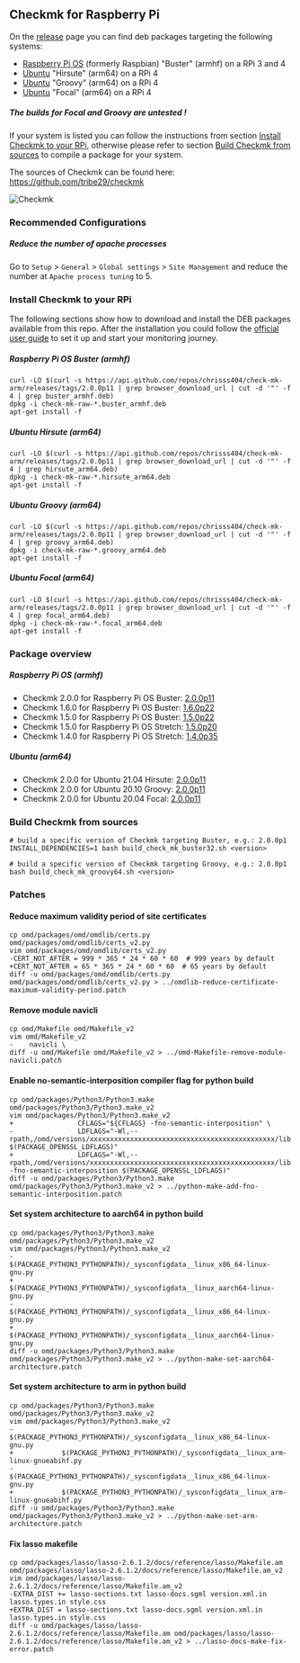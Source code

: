 
## Checkmk for Raspberry Pi

On the [release](https://github.com/chrisss404/check-mk-arm/releases) page you can find deb packages targeting the following systems:

* [Raspberry Pi OS](https://www.raspberrypi.org/downloads/raspberry-pi-os/) (formerly Raspbian) "Buster" (armhf) on a RPi 3 and 4
* [Ubuntu](https://ubuntu.com/download/raspberry-pi/) "Hirsute" (arm64) on a RPi 4
* [Ubuntu](https://ubuntu.com/download/raspberry-pi/) "Groovy" (arm64) on a RPi 4
* [Ubuntu](https://ubuntu.com/download/raspberry-pi/) "Focal" (arm64) on a RPi 4

##### The builds for Focal and Groovy are untested !

If your system is listed you can follow the instructions from section [Install Checkmk to your RPi](#install-checkmk-to-your-rpi), otherwise please refer to section [Build Checkmk from sources](#build-checkmk-from-sources) to compile a package for your system.

The sources of Checkmk can be found here: https://github.com/tribe29/checkmk

![Checkmk](https://raw.github.com/chrisss404/check-mk-arm/master/data/check_mk.png)

### Recommended Configurations

##### Reduce the number of apache processes

Go to `Setup` > `General` > `Global settings` > `Site Management` and reduce the number at `Apache process tuning` to 5.

### Install Checkmk to your RPi

The following sections show how to download and install the DEB packages available from this repo. After the installation you could follow the [official user guide](https://docs.checkmk.com/latest/en/) to set it up and start your monitoring journey.

##### Raspberry Pi OS Buster (armhf)

    curl -LO $(curl -s https://api.github.com/repos/chrisss404/check-mk-arm/releases/tags/2.0.0p11 | grep browser_download_url | cut -d '"' -f 4 | grep buster_armhf.deb) 
    dpkg -i check-mk-raw-*.buster_armhf.deb
    apt-get install -f

##### Ubuntu Hirsute (arm64)

    curl -LO $(curl -s https://api.github.com/repos/chrisss404/check-mk-arm/releases/tags/2.0.0p11 | grep browser_download_url | cut -d '"' -f 4 | grep hirsute_arm64.deb) 
    dpkg -i check-mk-raw-*.hirsute_arm64.deb
    apt-get install -f
    
##### Ubuntu Groovy (arm64)

    curl -LO $(curl -s https://api.github.com/repos/chrisss404/check-mk-arm/releases/tags/2.0.0p11 | grep browser_download_url | cut -d '"' -f 4 | grep groovy_arm64.deb) 
    dpkg -i check-mk-raw-*.groovy_arm64.deb
    apt-get install -f

##### Ubuntu Focal (arm64)

    curl -LO $(curl -s https://api.github.com/repos/chrisss404/check-mk-arm/releases/tags/2.0.0p11 | grep browser_download_url | cut -d '"' -f 4 | grep focal_arm64.deb) 
    dpkg -i check-mk-raw-*.focal_arm64.deb
    apt-get install -f

### Package overview

##### Raspberry Pi OS (armhf)

* Checkmk 2.0.0 for Raspberry Pi OS Buster: [2.0.0p11](https://github.com/chrisss404/check-mk-arm/releases/tag/2.0.0p11)
* Checkmk 1.6.0 for Raspberry Pi OS Buster: [1.6.0p22](https://github.com/chrisss404/check-mk-arm/releases/tag/1.6.0p22)
* Checkmk 1.5.0 for Raspberry Pi OS Buster: [1.5.0p22](https://github.com/chrisss404/check-mk-arm/releases/tag/1.5.0p22)
* Checkmk 1.5.0 for Raspberry Pi OS Stretch: [1.5.0p20](https://github.com/chrisss404/check-mk-arm/releases/tag/1.5.0p20)
* Checkmk 1.4.0 for Raspberry Pi OS Stretch: [1.4.0p35](https://github.com/chrisss404/check-mk-arm/releases/tag/1.4.0p35)

##### Ubuntu (arm64)

* Checkmk 2.0.0 for Ubuntu 21.04 Hirsute: [2.0.0p11](https://github.com/chrisss404/check-mk-arm/releases/tag/2.0.0p11)
* Checkmk 2.0.0 for Ubuntu 20.10 Groovy: [2.0.0p11](https://github.com/chrisss404/check-mk-arm/releases/tag/2.0.0p11)
* Checkmk 2.0.0 for Ubuntu 20.04 Focal: [2.0.0p11](https://github.com/chrisss404/check-mk-arm/releases/tag/2.0.0p11)

### Build Checkmk from sources

    # build a specific version of Checkmk targeting Buster, e.g.: 2.0.0p1
    INSTALL_DEPENDENCIES=1 bash build_check_mk_buster32.sh <version>

    # build a specific version of Checkmk targeting Groovy, e.g.: 2.0.0p1
    bash build_check_mk_groovy64.sh <version>

### Patches

#### Reduce maximum validity period of site certificates

    cp omd/packages/omd/omdlib/certs.py omd/packages/omd/omdlib/certs_v2.py
    vim omd/packages/omd/omdlib/certs_v2.py
    -CERT_NOT_AFTER = 999 * 365 * 24 * 60 * 60  # 999 years by default
    +CERT_NOT_AFTER = 65 * 365 * 24 * 60 * 60  # 65 years by default
    diff -u omd/packages/omd/omdlib/certs.py omd/packages/omd/omdlib/certs_v2.py > ../omdlib-reduce-certificate-maximum-validity-period.patch

#### Remove module navicli

    cp omd/Makefile omd/Makefile_v2
    vim omd/Makefile_v2
    -    navicli \
    diff -u omd/Makefile omd/Makefile_v2 > ../omd-Makefile-remove-module-navicli.patch

#### Enable no-semantic-interposition compiler flag for python build

    cp omd/packages/Python3/Python3.make omd/packages/Python3/Python3.make_v2
    vim omd/packages/Python3/Python3.make_v2
    +                CFLAGS="${CFLAGS} -fno-semantic-interposition" \
    -                LDFLAGS="-Wl,--rpath,/omd/versions/xxxxxxxxxxxxxxxxxxxxxxxxxxxxxxxxxxxxxxxxxxxxxx/lib $(PACKAGE_OPENSSL_LDFLAGS)"
    +                LDFLAGS="-Wl,--rpath,/omd/versions/xxxxxxxxxxxxxxxxxxxxxxxxxxxxxxxxxxxxxxxxxxxxxx/lib -fno-semantic-interposition $(PACKAGE_OPENSSL_LDFLAGS)"
    diff -u omd/packages/Python3/Python3.make omd/packages/Python3/Python3.make_v2 > ../python-make-add-fno-semantic-interposition.patch

#### Set system architecture to aarch64 in python build

    cp omd/packages/Python3/Python3.make omd/packages/Python3/Python3.make_v2
    vim omd/packages/Python3/Python3.make_v2
    -            $(PACKAGE_PYTHON3_PYTHONPATH)/_sysconfigdata__linux_x86_64-linux-gnu.py
    +            $(PACKAGE_PYTHON3_PYTHONPATH)/_sysconfigdata__linux_aarch64-linux-gnu.py
    -            $(PACKAGE_PYTHON3_PYTHONPATH)/_sysconfigdata__linux_x86_64-linux-gnu.py
    +            $(PACKAGE_PYTHON3_PYTHONPATH)/_sysconfigdata__linux_aarch64-linux-gnu.py
    diff -u omd/packages/Python3/Python3.make omd/packages/Python3/Python3.make_v2 > ../python-make-set-aarch64-architecture.patch

#### Set system architecture to arm in python build

    cp omd/packages/Python3/Python3.make omd/packages/Python3/Python3.make_v2
    vim omd/packages/Python3/Python3.make_v2
    -            $(PACKAGE_PYTHON3_PYTHONPATH)/_sysconfigdata__linux_x86_64-linux-gnu.py
    +            $(PACKAGE_PYTHON3_PYTHONPATH)/_sysconfigdata__linux_arm-linux-gnueabihf.py
    -            $(PACKAGE_PYTHON3_PYTHONPATH)/_sysconfigdata__linux_x86_64-linux-gnu.py
    +            $(PACKAGE_PYTHON3_PYTHONPATH)/_sysconfigdata__linux_arm-linux-gnueabihf.py
    diff -u omd/packages/Python3/Python3.make omd/packages/Python3/Python3.make_v2 > ../python-make-set-arm-architecture.patch

#### Fix lasso makefile

    cp omd/packages/lasso/lasso-2.6.1.2/docs/reference/lasso/Makefile.am omd/packages/lasso/lasso-2.6.1.2/docs/reference/lasso/Makefile.am_v2
    vim omd/packages/lasso/lasso-2.6.1.2/docs/reference/lasso/Makefile.am_v2
    -EXTRA_DIST += lasso-sections.txt lasso-docs.sgml version.xml.in lasso.types.in style.css
    +EXTRA_DIST = lasso-sections.txt lasso-docs.sgml version.xml.in lasso.types.in style.css
    diff -u omd/packages/lasso/lasso-2.6.1.2/docs/reference/lasso/Makefile.am omd/packages/lasso/lasso-2.6.1.2/docs/reference/lasso/Makefile.am_v2 > ../lasso-docs-make-fix-error.patch
